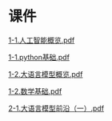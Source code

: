 # 课件

<a href="/slides/1-1.人工智能概览.pdf" download="1-1.人工智能概览.pdf">1-1.人工智能概览.pdf</a>

<a href="/slides/1-1.python基础.pdf" download="1-1.python基础.pdf">1-1.python基础.pdf</a>

<a href="/slides/1-2.大语言模型概览.pdf" download="1-2.大语言模型概览.pdf">1-2.大语言模型概览.pdf</a>

<a href="/slides/1-2.数学基础.pdf" download="1-2.数学基础.pdf">1-2.数学基础.pdf</a>

<a href="/slides/2-1.大语言模型前沿（一）.pdf" download="2-1.大语言模型前沿（一）.pdf">2-1.大语言模型前沿（一）.pdf</a>
